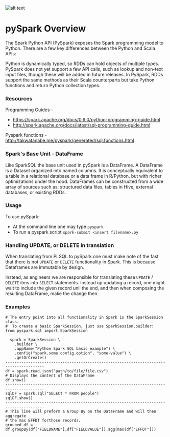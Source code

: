 ![alt text](http://datascience-enthusiast.com/figures/spark_python.PNG "SparkSQL Logo")
# pySpark Overview
The Spark Python API (PySpark) exposes the Spark programming model to Python.
There are a few key differences between the Python and Scala APIs:

Python is dynamically typed, so RDDs can hold objects of multiple types.
PySpark does not yet support a few API calls, such as lookup and non-text input files, though these will be added in future releases. In PySpark, RDDs support the same methods as their Scala counterparts but take Python functions and return Python collection types.

### Resources
Programming Guides - 
* https://spark.apache.org/docs/0.9.0/python-programming-guide.html
* http://spark.apache.org/docs/latest/sql-programming-guide.html

Pyspark functions - http://takwatanabe.me/pyspark/generated/sql.functions.html

### Spark's Base Unit - DataFrame ###
Like SparkSQL the base unit used in pySpark is a DataFrame.
A DataFrame is a Dataset organized into named columns. It is conceptually equivalent to a table in a relational database or a data frame in R/Python, but with richer optimizations under the hood. DataFrames can be constructed from a wide array of sources such as: structured data files, tables in Hive, external databases, or existing RDDs.

### Usage ###
To use pySpark: 
* At the command line one may type `pyspark`
* To run a pyspark script  `spark-submit <insert filename>.py`

### Handling UPDATE, or DELETE in translation
When translating from PLSQL to pySpark one must make note of the fast that there is not `UPDATE` or `DELETE` functionality in Spark. This is because Dataframes are immutable by design.

Instead, as engineers we are responsible for translating these `UPDATE` / `DELETE` itms into `SELECT` statements. Instead up updating a record, one might wait to include the given record unil the end, and then when composing the resulting DataFrame, make the change then.

### Examples ###
    # The entry point into all functionality in Spark is the SparkSession class.
    #  To create a basic SparkSession, just use SparkSession.builder:
    from pyspark.sql import SparkSession

      spark = SparkSession \
        .builder \
        .appName("Python Spark SQL basic example") \
        .config("spark.some.config.option", "some-value") \
        .getOrCreate()
    ---------------------------------------------------------------------------------------
    df = spark.read.json("path/to/file/file.csv")
    # Displays the content of the DataFrame
    df.show()
    ---------------------------------------------------------------------------------------
    sqlDF = spark.sql("SELECT * FROM people")
    sqlDF.show()
    ---------------------------------------------------------------------------------------
    # This line will preform a Group By on the DataFrame and will then aggregate 
    # the max EFFDT forthose records.
    grouped_df = df.groupBy(df["FIELDNAME"],df["FIELDVALUE"]).agg(max(df["EFFDT"]))